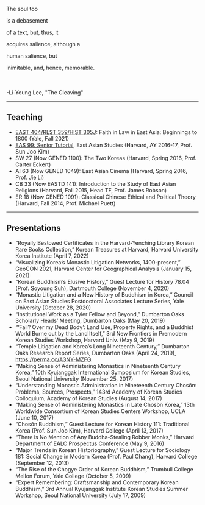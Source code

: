 The soul too

is a debasement

of a text, but, thus, it

acquires salience, although a

human salience, but

inimitable, and, hence, memorable.

<br><br>
-Li-Young Lee, "The Cleaving"

---

## Teaching

- [EAST 404/RLST 359/HIST 305J](): Faith in Law in East Asia: Beginnings to 1800 (Yale, Fall 2021)
- [EAS 99: Senior Tutorial](https://perma.cc/G685-UNNB), East Asian Studies (Harvard, AY 2016-17, Prof. Sun Joo Kim)
- SW 27 (Now GENED 1100): The Two Koreas (Harvard, Spring 2016, Prof. Carter Eckert)
- AI 63 (Now GENED 1049): East Asian Cinema (Harvard, Spring 2016, Prof. Jie Li)
- CB 33 (Now EASTD 141): Introduction to the Study of East Asian Religions (Harvard, Fall 2015, Head TF, Prof. James Robson)
- ER 18 (Now GENED 1091): Classical Chinese Ethical and Political Theory (Harvard, Fall 2014, Prof. Michael Puett)

---

## Presentations

- “Royally Bestowed Certificates in the Harvard-Yenching Library Korean Rare Books Collection,” Korean Treasures at Harvard, Harvard University Korea Institute (April 7, 2022)
- “Visualizing Korea’s Monastic Litigation Networks, 1400-present,” GeoCON 2021, Harvard Center for Geographical Analysis (January 15, 2021)
- “Korean Buddhism’s Elusive History,” Guest Lecture for History 78.04 (Prof. Soyoung Suh), Dartmouth College (November 4, 2020)
- “Monastic Litigation and a New History of Buddhism in Korea,” Council on East Asian Studies Postdoctoral Associates Lecture Series, Yale University (October 28, 2020)
- “Institutional Work as a Tyler Fellow and Beyond,” Dumbarton Oaks Scholarly Heads’ Meeting, Dumbarton Oaks (May 20, 2019)
- “‘Fail? Over my Dead Body’: Land Use, Property Rights, and a Buddhist World Borne out by the Land Itself,” 3rd New Frontiers in Premodern Korean Studies Workshop, Harvard Univ. (May 9, 2019)
- “Temple Litigation and Korea’s Long Nineteenth Century,” Dumbarton Oaks Research Report Series, Dumbarton Oaks (April 24, 2019), <https://perma.cc/A3NY-MZFG>
- “Making Sense of Administering Monastics in Nineteenth Century Korea,” 10th Kyujanggak International Symposium for Korean Studies, Seoul National University (November 25, 2017)
- “Understanding Monastic Administration in Nineteenth Century Chosŏn: Problems, Sources, Prospects,” 143rd Academy of Korean Studies Colloquium, Academy of Korean Studies (August 14, 2017)
- “Making Sense of Administering Monastics in Late Chosŏn Korea,” 13th Worldwide Consortium of Korean Studies Centers Workshop, UCLA (June 10, 2017)
- “Chosŏn Buddhism,” Guest Lecture for Korean History 111: Traditional Korea (Prof. Sun Joo Kim), Harvard College (April 13, 2017)
- “There is No Mention of Any Buddha-Stealing Robber Monks,” Harvard Department of EALC Prospectus Conference (May 9, 2016)
- “Major Trends in Korean Historiography,” Guest Lecture for Sociology 181: Social Change in Modern Korea (Prof. Paul Chang), Harvard College (September 12, 2013)
- “The Rise of the Chogye Order of Korean Buddhism,” Trumbull College Mellon Forum, Yale College (October 5, 2009)
- “Expert Remembering: Craftsmanship and Contemporary Korean Buddhism,” 3rd Annual Kyujanggak Institute Korean Studies Summer Workshop, Seoul National University (July 17, 2009) 

